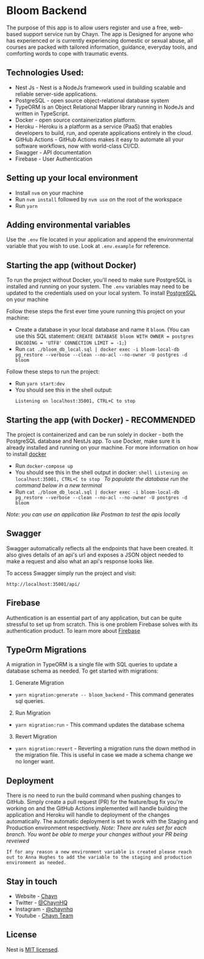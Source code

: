 # Bloom Backend 

The purpose of this app is to allow users register and use a free, web-based support service run by Chayn. The app is Designed for anyone who has experienced or is currently experiencing domestic or sexual abuse, all courses are packed with tailored information, guidance, everyday tools, and comforting words to cope with traumatic events.

## Technologies Used:

- Nest Js - Nest is a NodeJs framework used in building scalable and reliable server-side applications. 
- PostgreSQL - open source object-relational database system
- TypeORM is an Object Relational Mapper library running in NodeJs and written in TypeScript. 
- Docker - open source containerization platform.
- Heroku - Heroku is a platform as a service (PaaS) that enables developers to build, run, and operate applications entirely in the cloud.
- GitHub Actions - GitHub Actions makes it easy to automate all your software workflows, now with world-class CI/CD.
- Swagger - API documentation
- Firebase - User Authentication

## Setting up your local environment

- Install `nvm` on your machine
- Run `nvm install` followed by `nvm use` on the root of the workspace
- Run `yarn`

## Adding environmental variables

Use the `.env` file located in your application and append the environmental variable that you wish to use.
Look at `.env.example` for reference.

## Starting the app (without Docker)

To run the project without Docker, you'll need to make sure PostgreSQL is installed and running on your system. The `.env` variables may need to be updated to the credentials used on your local system. To install [PostgreSQL](https://www.PostgreSQLql.org/download/) on your machine 

   Follow these steps the first ever time youre running this project on your machine:

   - Create a database in your local database and name it `bloom`.
      (You can use this SQL statement: `CREATE DATABASE bloom WITH OWNER = postgres ENCODING = 'UTF8' CONNECTION LIMIT = -1;`)
   - Run `cat ./bloom_db_local.sql | docker exec -i bloom-local-db pg_restore --verbose --clean --no-acl --no-owner -U postgres -d bloom`

   Follow these steps to run the project:

   - Run `yarn start:dev`
   - You should see this in the shell output:
      ```shell
      Listening on localhost:35001, CTRL+C to stop
      ```

## Starting the app (with Docker) - RECOMMENDED

The project is containerized and can be run solely in docker - both the PostgreSQL database and NestJs app. To use Docker, make sure it is already installed and running on your machine. For more information on how to install [docker](https://www.docker.com/get-started)

- Run `docker-compose up`
- You should see this in the shell output in docker:
      ```shell
      Listening on localhost:35001, CTRL+C to stop
      ```
  *To populate the database run the command below in a new terminal*
- Run `cat ./bloom_db_local.sql | docker exec -i bloom-local-db pg_restore --verbose --clean --no-acl --no-owner -U postgres -d bloom`

*Note: you can use an application like Postman to test the apis locally*

## Swagger 

Swagger automatically reflects all the endpoints that have been created. It also gives details of an api's url and exposes a JSON object needed to make a request and also what an api's response looks like.

To access Swagger simply run the project and visit: 
   ```shell
   http://localhost:35001/api/
   ```

## Firebase 

Authentication is an essential part of any application, but can be quite stressful to set up from scratch. This is one problem Firebase solves with its authentication product. To learn more about [Firebase](https://firebase.google.com/)

## TypeOrm Migrations 

A migration in TypeORM is a single file with SQL queries to update a database schema as needed. To get started with migrations:

1. Generate Migration
- `yarn migration:generate -- bloom_backend` - This command generates sql queries. 

2. Run Migration
- `yarn migration:run` - This command updates the database schema   

3. Revert Migration
- `yarn migration:revert` - Reverting a migration runs the down method in the migration file. This is useful in case we made a schema change we no longer want.

## Deployment 

There is no need to run the build command when pushing changes to GitHub. Simply create a pull request (PR) for the feature/bug fix you're working on and the GitHub Actions implemented will handle building the application and Heroku will handle to deployment of the changes automatically. The automatic deployment is set to work with the Staging and Production environment respectively. *Note: There are rules set for each branch. You wont be able to merge your changes without your PR being reveiwed*

`If for any reason a new environment variable is created please reach out to Anna Hughes to add the variable to the staging and production environment as needed.` 

## Stay in touch

- Website - [Chayn](https://www.chayn.co/)
- Twitter - [@ChaynHQ](https://twitter.com/ChaynHQ)
- Instagram - [@chaynhq](https://www.instagram.com/chaynhq/)
- Youtube - [Chayn Team](https://www.youtube.com/channel/UC5_1Ci2SWVjmbeH8_USm-Bg)

## License

Nest is [MIT licensed](LICENSE).
